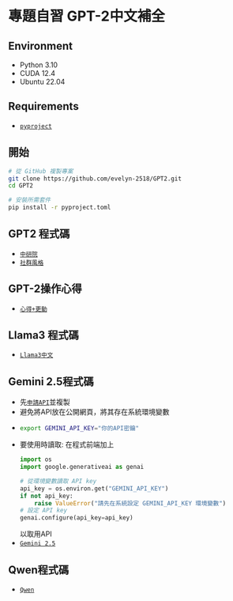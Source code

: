 # 專題自習 GPT-2中文補全
## Environment
- Python 3.10
- CUDA 12.4
- Ubuntu 22.04 
## Requirements
-  [`pyproject`](https://github.com/evelyn-2518/GPT2/blob/main/pyproject.toml) 
## 開始
```bash
# 從 GitHub 複製專案
git clone https://github.com/evelyn-2518/GPT2.git
cd GPT2

# 安裝所需套件
pip install -r pyproject.toml
```
## GPT2 程式碼
-  [`中研院`](https://github.com/evelyn-2518/GPT2/blob/main/中研院.py) 
-  [`社群風格`](https://github.com/evelyn-2518/GPT2/blob/main/社群.py)
## GPT-2操作心得
-  [`心得+更動`](https://github.com/evelyn-2518/GPT2/blob/main/心得.pdf) 
## Llama3 程式碼
-  [`Llama3中文`](https://github.com/evelyn-2518/GPT2/blob/main/llama3.py)
## Gemini 2.5程式碼
-  先[`申請API`](https://aistudio.google.com/apikey)並複製
-  避免將API放在公開網頁，將其存在系統環境變數
-  ```bash
   export GEMINI_API_KEY="你的API密鑰"
   ```
-  要使用時讀取:
   在程式前端加上
   ```python
   import os
   import google.generativeai as genai
   
   # 從環境變數讀取 API key
   api_key = os.environ.get("GEMINI_API_KEY")
   if not api_key:
       raise ValueError("請先在系統設定 GEMINI_API_KEY 環境變數")
   # 設定 API key
   genai.configure(api_key=api_key)
   ```
   以取用API
-  [`Gemini 2.5`](https://github.com/evelyn-2518/GPT2/blob/main/genimi2-5.py)
## Qwen程式碼
-  [`Qwen`](https://github.com/evelyn-2518/GPT2/blob/main/Qwen.py)
